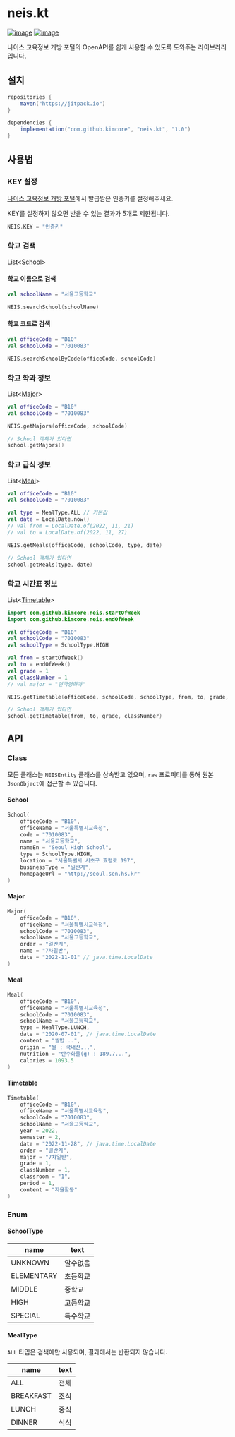 # neis.kt

[![image](https://img.shields.io/jitpack/v/github/kimcore/neis.kt?style=flat-square)](https://github.com/kimcore/Josa.kt/releases)
[![image](https://img.shields.io/github/license/kimcore/neis.kt?style=flat-square)](https://github.com/kimcore/Josa.kt/blob/master/LICENSE)

나이스 교육정보 개방 포털의 OpenAPI를 쉽게 사용할 수 있도록 도와주는 라이브러리입니다.

## 설치
```gradle
repositories {
    maven("https://jitpack.io")
}

dependencies {
    implementation("com.github.kimcore", "neis.kt", "1.0")
}
```

## 사용법
### KEY 설정
[나이스 교육정보 개방 포털](https://open.neis.go.kr/portal/mainPage.do)에서 발급받은 인증키를 설정해주세요.

KEY를 설정하지 않으면 받을 수 있는 결과가 5개로 제한됩니다.
```kotlin
NEIS.KEY = "인증키"
```
### 학교 검색
List<[School](#school)>
#### 학교 이름으로 검색
```kotlin
val schoolName = "서울고등학교"

NEIS.searchSchool(schoolName)
```
#### 학교 코드로 검색
```kotlin
val officeCode = "B10"
val schoolCode = "7010083"

NEIS.searchSchoolByCode(officeCode, schoolCode)
```

### 학교 학과 정보
List<[Major](#major)>
```kotlin
val officeCode = "B10"
val schoolCode = "7010083"

NEIS.getMajors(officeCode, schoolCode)

// School 객체가 있다면
school.getMajors()
```

### 학교 급식 정보
List<[Meal](#meal)>

```kotlin
val officeCode = "B10"
val schoolCode = "7010083"

val type = MealType.ALL // 기본값
val date = LocalDate.now()
// val from = LocalDate.of(2022, 11, 21)
// val to = LocalDate.of(2022, 11, 27)

NEIS.getMeals(officeCode, schoolCode, type, date)

// School 객체가 있다면
school.getMeals(type, date)
```

### 학교 시간표 정보
List<[Timetable](#timetable)>

```kotlin
import com.github.kimcore.neis.startOfWeek
import com.github.kimcore.neis.endOfWeek

val officeCode = "B10"
val schoolCode = "7010083"
val schoolType = SchoolType.HIGH

val from = startOfWeek()
val to = endOfWeek()
val grade = 1
val classNumber = 1
// val major = "연극영화과"

NEIS.getTimetable(officeCode, schoolCode, schoolType, from, to, grade, classNumber)

// School 객체가 있다면
school.getTimetable(from, to, grade, classNumber)
```

## API

### Class

모든 클래스는 `NEISEntity` 클래스를 상속받고 있으며, `raw` 프로퍼티를 통해 원본 `JsonObject`에 접근할 수 있습니다.

#### School

```kotlin
School(
    officeCode = "B10",
    officeName = "서울특별시교육청",
    code = "7010083",
    name = "서울고등학교",
    nameEn = "Seoul High School",
    type = SchoolType.HIGH,
    location = "서울특별시 서초구 효령로 197",
    businessType = "일반계",
    homepageUrl = "http://seoul.sen.hs.kr"
)
```

#### Major

```kotlin
Major(
    officeCode = "B10",
    officeName = "서울특별시교육청",
    schoolCode = "7010083",
    schoolName = "서울고등학교",
    order = "일반계",
    name = "7차일반",
    date = "2022-11-01" // java.time.LocalDate
)
```

#### Meal

```kotlin
Meal(
    officeCode = "B10",
    officeName = "서울특별시교육청",
    schoolCode = "7010083",
    schoolName = "서울고등학교",
    type = MealType.LUNCH,
    date = "2020-07-01", // java.time.LocalDate
    content = "쌀밥...",
    origin = "쌀 : 국내산...",
    nutrition = "탄수화물(g) : 189.7...",
    calories = 1093.5
)
```

#### Timetable

```kotlin
Timetable(
    officeCode = "B10",
    officeName = "서울특별시교육청",
    schoolCode = "7010083",
    schoolName = "서울고등학교",
    year = 2022,
    semester = 2,
    date = "2022-11-28", // java.time.LocalDate
    order = "일반계",
    major = "7차일반",
    grade = 1,
    classNumber = 1,
    classroom = "1",
    period = 1,
    content = "자율활동"
)
```

### Enum

#### SchoolType

| name       | text |
|------------|------|
| UNKNOWN    | 알수없음 |
| ELEMENTARY | 초등학교 |
| MIDDLE     | 중학교  |
| HIGH       | 고등학교 |
| SPECIAL    | 특수학교 |

#### MealType

`ALL` 타입은 검색에만 사용되며, 결과에서는 반환되지 않습니다.

| name      | text |
|-----------|------|
| ALL       | 전체   |
| BREAKFAST | 조식   |
| LUNCH     | 중식   |
| DINNER    | 석식   |

